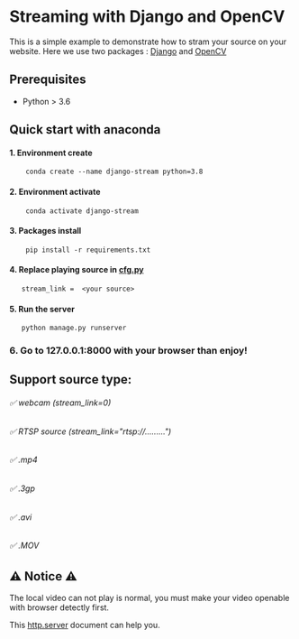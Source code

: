 <h1> Streaming with Django and OpenCV </h1>

This is a simple example to demonstrate how to stram your source on your website.
Here we use two packages : [Django](https://www.djangoproject.com/) and [OpenCV](https://opencv.org/)


## Prerequisites 
- Python > 3.6

## Quick start with anaconda 

#### 1. Environment create
```
    conda create --name django-stream python=3.8
```

#### 2. Environment activate
```
    conda activate django-stream
```

#### 3. Packages install
```
    pip install -r requirements.txt
```

#### 4. Replace playing source in [cfg.py](https://github.com/JacobChen1998/Streaming-with-Django-and-OpenCV/blob/main/cfg.py)
```
   stream_link =  <your source>
```

#### 5. Run the server
```
   python manage.py runserver
```

### 6. Go to 127.0.0.1:8000 with your browser than enjoy!


## Support source type:

###### :white_check_mark: webcam (stream_link=0)

###### :white_check_mark: RTSP source (stream_link="rtsp://.........")

###### :white_check_mark: .mp4

###### :white_check_mark: .3gp

###### :white_check_mark: .avi

###### :white_check_mark: .MOV


## :warning: Notice :warning:
The local video can not play is normal, you must make your video openable with browser detectly first.

This [http.server](https://docs.python.org/3/library/http.server.html) document can help you.
